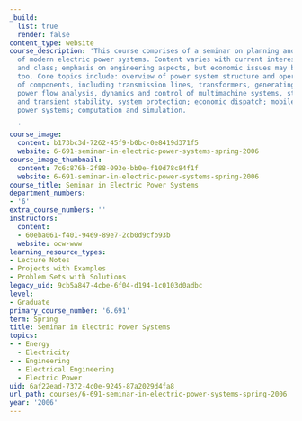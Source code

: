 ```yaml
---
_build:
  list: true
  render: false
content_type: website
course_description: 'This course comprises of a seminar on planning and operation
  of modern electric power systems. Content varies with current interests of instructor
  and class; emphasis on engineering aspects, but economic issues may be examined
  too. Core topics include: overview of power system structure and operation; representation
  of components, including transmission lines, transformers, generating plants, loads;
  power flow analysis, dynamics and control of multimachine systems, steady-state
  and transient stability, system protection; economic dispatch; mobile and isolated
  power systems; computation and simulation.

  '
course_image:
  content: b173bc3d-7262-45f9-b0bc-0e8419d371f5
  website: 6-691-seminar-in-electric-power-systems-spring-2006
course_image_thumbnail:
  content: 7c6c876b-2f88-093e-bb0e-f10d78c84f1f
  website: 6-691-seminar-in-electric-power-systems-spring-2006
course_title: Seminar in Electric Power Systems
department_numbers:
- '6'
extra_course_numbers: ''
instructors:
  content:
  - 60eba061-f401-9469-89e7-2cb0d9cfb93b
  website: ocw-www
learning_resource_types:
- Lecture Notes
- Projects with Examples
- Problem Sets with Solutions
legacy_uid: 9cb5a847-4cbe-6f04-d194-1c0103d0adbc
level:
- Graduate
primary_course_number: '6.691'
term: Spring
title: Seminar in Electric Power Systems
topics:
- - Energy
  - Electricity
- - Engineering
  - Electrical Engineering
  - Electric Power
uid: 6af22ead-7372-4c0e-9245-87a2029d4fa8
url_path: courses/6-691-seminar-in-electric-power-systems-spring-2006
year: '2006'
---
```

